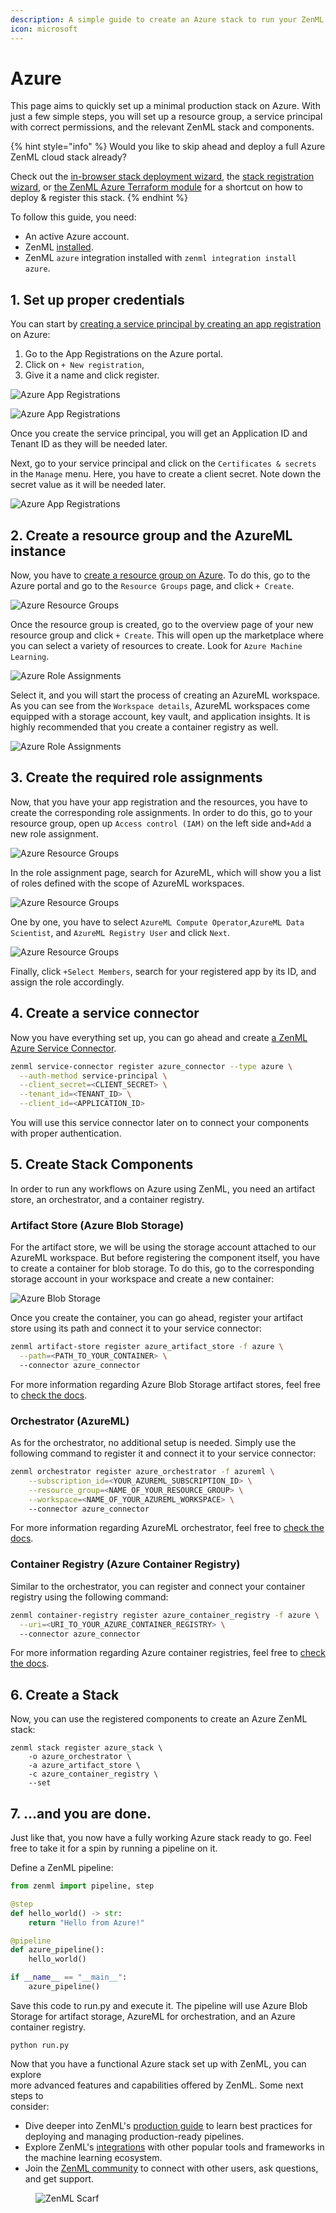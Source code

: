 ```yaml
---
description: A simple guide to create an Azure stack to run your ZenML pipelines
icon: microsoft
---
```


# Azure

This page aims to quickly set up a minimal production stack on Azure. With just a few simple steps, you will set up a resource group, a service principal with correct permissions, and the relevant ZenML stack and components.

{% hint style="info" %}
Would you like to skip ahead and deploy a full Azure ZenML cloud stack already?

Check out the [in-browser stack deployment wizard](https://docs.zenml.io/how-to/infrastructure-deployment/stack-deployment/deploy-a-cloud-stack), the [stack registration wizard](https://docs.zenml.io/how-to/infrastructure-deployment/stack-deployment/register-a-cloud-stack), or [the ZenML Azure Terraform module](https://docs.zenml.io/how-to/infrastructure-deployment/stack-deployment/deploy-a-cloud-stack-with-terraform) for a shortcut on how to deploy & register this stack.
{% endhint %}

To follow this guide, you need:

* An active Azure account.
* ZenML [installed](https://docs.zenml.io/getting-started/installation).
* ZenML `azure` integration installed with `zenml integration install azure`.

## 1. Set up proper credentials

You can start by [creating a service principal by creating an app registration](https://github.com/Azure/MachineLearningNotebooks/blob/master/how-to-use-azureml/manage-azureml-service/authentication-in-azureml/authentication-in-azureml.ipynb)\
on Azure:

1. Go to the App Registrations on the Azure portal.
2. Click on `+ New registration`,
3. Give it a name and click register.

![Azure App Registrations](../../.gitbook/assets/azure_1.png)

![Azure App Registrations](../../.gitbook/assets/azure_2.png)

Once you create the service principal, you will get an Application ID and Tenant ID as they will be needed later.

Next, go to your service principal and click on the `Certificates & secrets` in the `Manage` menu. Here, you have to create a client secret. Note down the secret value as it will be needed later.

![Azure App Registrations](../../.gitbook/assets/azure_3.png)

## 2. Create a resource group and the AzureML instance

Now, you have to [create a resource group on Azure](https://learn.microsoft.com/en-us/azure/azure-resource-manager/management/manage-resource-groups-portal). To do this, go to the Azure portal and go to the `Resource Groups` page, and click `+ Create`.

![Azure Resource Groups](../../.gitbook/assets/azure_4.png)

Once the resource group is created, go to the overview page of your new resource group and click `+ Create`. This will open up the marketplace where you can select a variety of resources to create. Look for `Azure Machine Learning`.

![Azure Role Assignments](../../.gitbook/assets/azure_5.png)

Select it, and you will start the process of creating an AzureML workspace. As you can see from the `Workspace details`, AzureML workspaces come equipped with a storage account, key vault, and application insights. It is highly recommended that you create a container registry as well.

![Azure Role Assignments](../../.gitbook/assets/azure_6.png)

## 3. Create the required role assignments

Now, that you have your app registration and the resources, you have to create the corresponding role assignments. In order to do this, go to your resource group, open up `Access control (IAM)` on the left side and`+Add` a new role assignment.

![Azure Resource Groups](../../.gitbook/assets/azure-role-assignment-1.png)

In the role assignment page, search for AzureML, which will show you a list of roles defined with the scope of AzureML workspaces.

![Azure Resource Groups](../../.gitbook/assets/azure-role-assignment-2.png)

One by one, you have to select `AzureML Compute Operator`,`AzureML Data Scientist`, and `AzureML Registry User` and click `Next`.

![Azure Resource Groups](../../.gitbook/assets/azure-role-assignment-3.png)

Finally, click `+Select Members`, search for your registered app by its ID, and assign the role accordingly.

## 4. Create a service connector

Now you have everything set up, you can go ahead and create [a ZenML Azure Service Connector](https://docs.zenml.io/how-to/infrastructure-deployment/auth-management/azure-service-connector).

```bash
zenml service-connector register azure_connector --type azure \
  --auth-method service-principal \
  --client_secret=<CLIENT_SECRET> \
  --tenant_id=<TENANT_ID> \
  --client_id=<APPLICATION_ID>
```

You will use this service connector later on to connect your components with proper authentication.

## 5. Create Stack Components

In order to run any workflows on Azure using ZenML, you need an artifact store, an orchestrator, and a container registry.

### Artifact Store (Azure Blob Storage)

For the artifact store, we will be using the storage account attached to our AzureML workspace. But before registering the component itself, you have to create a container for blob storage. To do this, go to the corresponding storage account in your workspace and create a new container:

![Azure Blob Storage](../../.gitbook/assets/azure_7.png)

Once you create the container, you can go ahead, register your artifact store using its path and connect it to your service connector:

```bash
zenml artifact-store register azure_artifact_store -f azure \
  --path=<PATH_TO_YOUR_CONTAINER> \ 
  --connector azure_connector
```

For more information regarding Azure Blob Storage artifact stores, feel free to [check the docs](https://docs.zenml.io/stacks/artifact-stores/azure).

### Orchestrator (AzureML)

As for the orchestrator, no additional setup is needed. Simply use the following command to register it and connect it to your service connector:

```bash
zenml orchestrator register azure_orchestrator -f azureml \
    --subscription_id=<YOUR_AZUREML_SUBSCRIPTION_ID> \
    --resource_group=<NAME_OF_YOUR_RESOURCE_GROUP> \
    --workspace=<NAME_OF_YOUR_AZUREML_WORKSPACE> \ 
    --connector azure_connector
```

For more information regarding AzureML orchestrator, feel free to [check the docs](https://docs.zenml.io/stacks/orchestrators/azureml).

### Container Registry (Azure Container Registry)

Similar to the orchestrator, you can register and connect your container registry using the following command:

```bash
zenml container-registry register azure_container_registry -f azure \
  --uri=<URI_TO_YOUR_AZURE_CONTAINER_REGISTRY> \ 
  --connector azure_connector
```

For more information regarding Azure container registries, feel free to [check the docs](https://docs.zenml.io/stacks/container-registries/azure).

## 6. Create a Stack

Now, you can use the registered components to create an Azure ZenML stack:

```shell
zenml stack register azure_stack \
    -o azure_orchestrator \
    -a azure_artifact_store \
    -c azure_container_registry \
    --set
```

## 7. ...and you are done.

Just like that, you now have a fully working Azure stack ready to go. Feel free to take it for a spin by running a pipeline on it.

Define a ZenML pipeline:

```python
from zenml import pipeline, step

@step
def hello_world() -> str:
    return "Hello from Azure!"

@pipeline
def azure_pipeline():
    hello_world()

if __name__ == "__main__":
    azure_pipeline()
```

Save this code to run.py and execute it. The pipeline will use Azure Blob Storage for artifact storage, AzureML for orchestration, and an Azure container registry.

```shell
python run.py
```

Now that you have a functional Azure stack set up with ZenML, you can explore\
more advanced features and capabilities offered by ZenML. Some next steps to\
consider:

* Dive deeper into ZenML's [production guide](https://docs.zenml.io/user-guides/production-guide) to learn best practices for deploying and managing production-ready pipelines.
* Explore ZenML's [integrations](https://docs.zenml.io/stacks) with other popular tools and frameworks in the machine learning ecosystem.
* Join the [ZenML community](https://zenml.io/slack) to connect with other users, ask questions, and get support.

<figure><img src="https://static.scarf.sh/a.png?x-pxid=f0b4f458-0a54-4fcd-aa95-d5ee424815bc" alt="ZenML Scarf"><figcaption></figcaption></figure>
